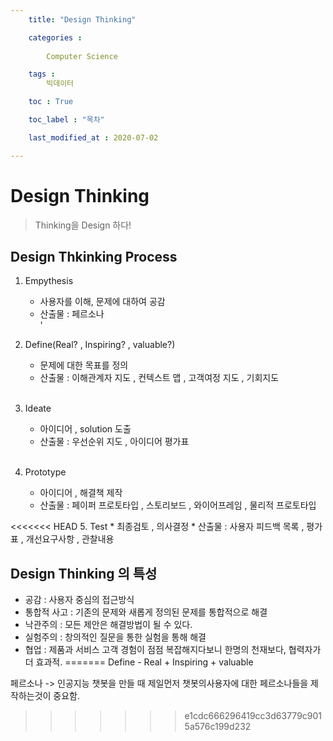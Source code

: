 ```yaml
---
    title: "Design Thinking"

    categories :
    
        Computer Science

    tags :
        빅데이터

    toc : True

    toc_label : "목차"        

    last_modified_at : 2020-07-02

---
```

# Design Thinking

> Thinking을 Design 하다!

## Design Thkinking Process

1. Empythesis 
    * 사용자를 이해, 문제에 대하여 공감 
    * 산출물 : 페르소나
    </br>'
2. Define(Real? , Inspiring? , valuable?)
    * 문제에 대한 목표를 정의 
    * 산출물 : 이해관계자 지도 , 컨텍스트 맵 , 고객여정 지도 , 기회지도
    </br>

3. Ideate
    * 아이디어 , solution 도출
    * 산출물 : 우선순위  지도 , 아이디어 평가표
    </br>

4. Prototype
    * 아이디어 , 해결책 제작
    * 산출물 : 페이퍼 프로토타입 , 스토리보드 , 와이어프레임 , 물리적 프로토타입
        </br>
    

<<<<<<< HEAD
5. Test
    * 최종검토 , 의사결정
    * 산출물 : 사용자 피드백 목록 , 평가표 , 개선요구사항 , 관찰내용

##  Design Thinking 의 특성
* 공감 : 사용자 중심의 접근방식
* 통합적 사고 : 기존의 문제와 새롭게 정의된 문제를 통합적으로 해결
* 낙관주의 : 모든 제안은 해결방법이 될 수 있다.
* 실험주의 : 창의적인 질문을 통한 실험을 통해 해결
* 협업 : 제품과 서비스 고객 경험이 점점 복잡해지다보니 한명의 천재보다, 협력자가 더 효과적.
=======
Define - Real + Inspiring + valuable

페르소나 -> 인공지능 챗봇을 만들 때 제일먼저 챗봇의사용자에 대한  페르소나들을  제작하는것이 중요함.


>>>>>>> e1cdc666296419cc3d63779c9015a576c199d232

